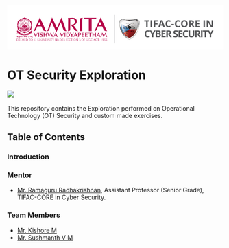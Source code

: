 <p align="center">
    <img src="https://github.com/Amrita-TIFAC-Cyber-Blockchain/.github/blob/main/profile/img/AVV_CYS_Logo.png" alt ="Amrita TIFAC" width="700" />
</p>

# OT Security Exploration
![](https://img.shields.io/badge/-SECURE_Fellowship-gold)

This repository contains the Exploration performed on Operational Technology (OT) Security and custom made exercises.


## Table of Contents

### Introduction




### Mentor
- [Mr. Ramaguru Radhakrishnan](), Assistant Professor (Senior Grade), TIFAC-CORE in Cyber Security.

### Team Members
- [Mr. Kishore M](https://in.linkedin.com/in/kishorem1300)
- [Mr. Sushmanth V M](https://in.linkedin.com/in/sushmanth-murugan-4961b924a)
